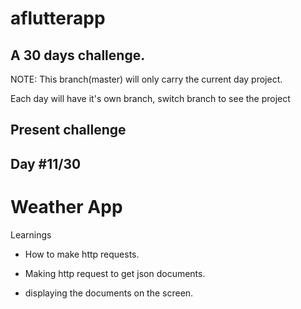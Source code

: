 # aflutterapp

## A 30 days challenge.

NOTE: This branch(master) will only carry the current day project.

Each day will have it's own branch, switch branch to see the project

## Present challenge

## Day #11/30

# Weather App

Learnings

- How to make http requests.

- Making http request to get json documents.

- displaying the documents on the screen.